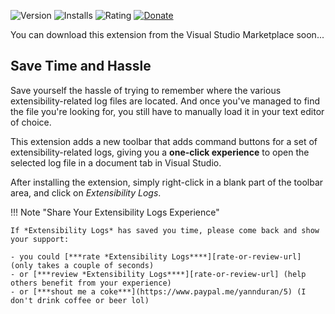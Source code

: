 ![Version][version-badge-url]
![Installs][installs-badge-url]
![Rating][rating-badge-url]
[![Donate][paypal-badge]](https://www.paypal.me/yannduran/5)

[version-badge-url]: http://vsmarketplacebadge.apphb.com/version-short/YannDuran.ExtensibilityLogs.svg?label=version&colorB=7E57C2
[installs-badge-url]: http://vsmarketplacebadge.apphb.com/installs-short/YannDuran.ExtensibilityLogs.svg?colorB=7E57C2
[rating-badge-url]: http://vsmarketplacebadge.apphb.com/rating-short/YannDuran.ExtensibilityLogs.svg?colorB=7E57C2
[license-badge]: https://img.shields.io/badge/license-MIT-7E57C2.svg
[license-url]: http://luminous-software.solutions/extensibility-logs/license
[paypal-badge]: https://img.shields.io/badge/donate-paypal-green.svg
[paypal-url]: https://www.paypal.me/yannduran/10

You can download this extension from the Visual Studio Marketplace soon...

## Save Time and Hassle

Save yourself the hassle of trying to remember where the various extensibility-related log files are located.
And once you've managed to find the file you're looking for, 
you still have to manually load it in your text editor of choice.

This extension adds a new toolbar that adds command buttons for a set of extensibility-related logs, giving you a
**one-click experience** to open the selected log file in a document tab in Visual Studio.

After installing the extension, simply right-click in a blank part of the toolbar area, and click on _Extensibility Logs_.

!!! Note "Share Your Extensibility Logs Experience"

    If *Extensibility Logs* has saved you time, please come back and show your support:

    - you could [***rate *Extensibility Logs****][rate-or-review-url] (only takes a couple of seconds)
    - or [***review *Extensibility Logs****][rate-or-review-url] (help others benefit from your experience)
    - or [***shout me a coke***](https://www.paypal.me/yannduran/5) (I don't drink coffee or beer lol)

[github-url]: http://www.github.com/luminous-software/extensibility-logs

[marketplace-url]: https://marketplace.visualstudio.com/vsgallery
[gallery-url]: https://visualstudiogallery.msdn.microsoft.com
[rate-or-review-url]: https://marketplace.visualstudio.com/vsgallery#review-details
[qna-url]: https://marketplace.visualstudio.com/vsgallery#qna
[suggestions-url]: https://marketplace.visualstudio.com/vsgallery#qna

[changelog-url]: https://github.com/luminous-software/extensibility-logs/blob/master/CHANGELOG.md
[roadmap-url]: https://github.com/luminous-software/extensibility-logs/blob/master/roadmap.md
[features-url]: https://luminous-software.solutions/extensions-vs/#extensibility-logs
[icon-url]: /assets/images/favicon.ico

[contributing-url]: https://github.com/luminous-software/extensibility-logs/blob/master/.github/CONTRIBUTING.md
[extensibility-tools-url]: https://visualstudiogallery.msdn.microsoft.com/ab39a092-1343-46e2-b0f1-6a3f91155aa6

[license-url]: https://github.com/luminous-software/extensibility-logs/blob/master/LICENSE

